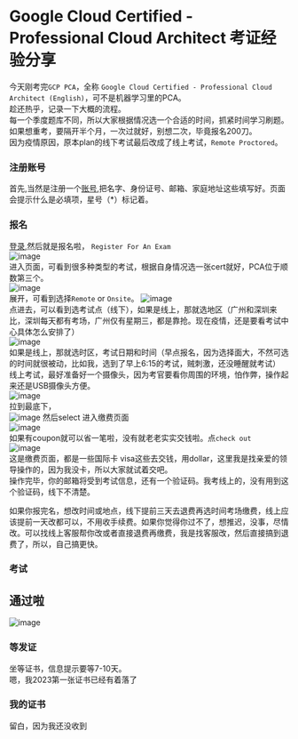 # Google Cloud Certified - Professional Cloud Architect 考证经验分享
今天刚考完`GCP PCA`，全称 `Google Cloud Certified - Professional Cloud Architect (English)`，可不是机器学习里的PCA。  
趁还热乎，记录一下大概的流程。  
每一个季度题库不同，所以大家根据情况选一个合适的时间，抓紧时间学习刷题。如果想重考，要隔开半个月，一次过就好，别想二次，毕竟报名200刀。  
因为疫情原因，原本plan的线下考试最后改成了线上考试，`Remote Proctored`。  
### 注册账号
首先,当然是注册一个[账号](https://webassessor.com/wa.do?page=createAccount&branding=GOOGLECLOUD),把名字、身份证号、邮箱、家庭地址这些填写好。页面会提示什么是必填项，星号（\*）标记着。

### 报名 
[登录](https://webassessor.com/googlecloud),然后就是报名啦， `Register For An Exam`  
![image](https://user-images.githubusercontent.com/32427537/209825287-c39dd4e7-095c-4424-9736-4a77fc578b4f.png)    
进入页面，可看到很多种类型的考试，根据自身情况选一张cert就好，PCA位于顺数第三个。  
![image](https://user-images.githubusercontent.com/32427537/209825579-4ec86563-b707-48d7-8230-55ea3075181f.png)  
展开，可看到选择`Remote` or `Onsite`。
![image](https://user-images.githubusercontent.com/32427537/209825806-f1067e16-aef7-4f5c-9828-41675074c6db.png)  
点进去，可以看到选考试点（线下），如果是线上，那就选地区（广州和深圳来比，深圳每天都有考场，广州仅有星期三，都是靠抢。现在疫情，还是要看考试中心具体怎么安排了）    
![image](https://user-images.githubusercontent.com/32427537/209826262-e27c1187-b468-43ff-8a10-28e407d7b9a1.png)  
如果是线上，那就选时区，考试日期和时间（早点报名，因为选择面大，不然可选的时间就很被动，比如我，选到了早上6:15的考试，贼刺激，还没睡醒就考试）    
线上考试，最好准备好一个摄像头，因为考官要看你周围的环境，怕作弊，操作起来还是USB摄像头方便。  
![image](https://user-images.githubusercontent.com/32427537/209827069-8a6f3eef-b430-432e-8134-668351c4563d.png)  
拉到最底下，  
![image](https://user-images.githubusercontent.com/32427537/209828091-02e61039-8c4c-41a0-8968-9907fdcee88c.png)
然后select 进入缴费页面  
![image](https://user-images.githubusercontent.com/32427537/209828285-9202df39-1328-4542-8981-901e725e0ac7.png)  
如果有coupon就可以省一笔啦，没有就老老实实交钱啦。点`check out`  
![image](https://user-images.githubusercontent.com/32427537/209828622-997df0cc-d41b-4a37-beae-82ca4c727bbc.png)  
这是缴费页面，都是一些国际卡 visa这些去交钱，用dollar，这里我是找亲爱的领导操作的，因为我没卡，所以大家就试着交吧。    
操作完毕，你的邮箱将受到考试信息，还有一个验证码。我考线上的，没有用到这个验证码，线下不清楚。  

如果你报完名，想改时间或地点，线下提前三天去退费再选时间考场缴费，线上应该提前一天改都可以，不用收手续费。如果你觉得你过不了，想推迟，没事，尽情改。可以找线上客服帮你改或者直接退费再缴费，我是找客服改，然后直接搞到退费了，所以，自己搞更快。  

### 考试

## 通过啦
![image](https://user-images.githubusercontent.com/32427537/209824789-a2ceb38c-8165-4a14-b8fc-da2337c53290.png)  

### 等发证
坐等证书，信息提示要等7-10天。    
嗯，我2023第一张证书已经有着落了  

### 我的证书
留白，因为我还没收到

